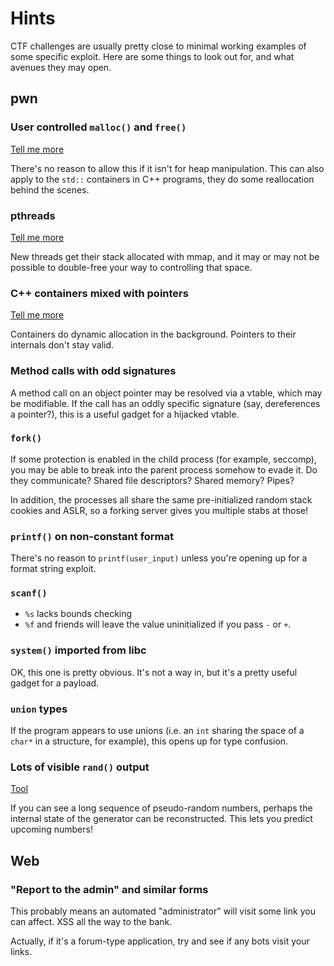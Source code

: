 # Hints

CTF challenges are usually pretty close to minimal working examples of some specific exploit. Here are some things to look out for, and what avenues they may open.

## pwn

### User controlled `malloc()` and `free()`

[Tell me more](https://luftenshjaltar.gitbook.io/ctf/binary/heap)

There's no reason to allow this if it isn't for heap manipulation. This can also apply to the `std::` containers in C++ programs, they do some reallocation behind the scenes.

### pthreads

[Tell me more](https://luftenshjaltar.gitbook.io/ctf/binary/vectors#hijack-the-stack-of-a-created-pthread)

New threads get their stack allocated with mmap, and it may or may not be possible to double-free your way to controlling that space.

### C++ containers mixed with pointers

[Tell me more](https://luftenshjaltar.gitbook.io/ctf/binary/vectors#forged-c-object)

Containers do dynamic allocation in the background. Pointers to their internals don't stay valid.

### Method calls with odd signatures

A method call on an object pointer may be resolved via a vtable, which may be modifiable. If the call has an oddly specific signature \(say, dereferences a pointer?\), this is a useful gadget for a hijacked vtable.

### `fork()`

If some protection is enabled in the child process \(for example, seccomp\), you may be able to break into the parent process somehow to evade it. Do they communicate? Shared file descriptors? Shared memory? Pipes?

In addition, the processes all share the same pre-initialized random stack cookies and ASLR, so a forking server gives you multiple stabs at those!

### `printf()` on non-constant format

There's no reason to `printf(user_input)` unless you're opening up for a format string exploit.

### `scanf()`

* `%s` lacks bounds checking
* `%f` and friends will leave the value uninitialized if you pass `-` or `+`.

### `system()` imported from libc

OK, this one is pretty obvious. It's not a way in, but it's a pretty useful gadget for a payload.

### `union` types

If the program appears to use unions \(i.e. an `int` sharing the space of a `char*` in a structure, for example\), this opens up for type confusion.

### Lots of visible `rand()` output

[Tool](https://github.com/ALSchwalm/foresight)

If you can see a long sequence of pseudo-random numbers, perhaps the internal state of the generator can be reconstructed. This lets you predict upcoming numbers!

## Web

### "Report to the admin" and similar forms

This probably means an automated "administrator" will visit some link you can affect. XSS all the way to the bank.

Actually, if it's a forum-type application, try and see if any bots visit your links.

